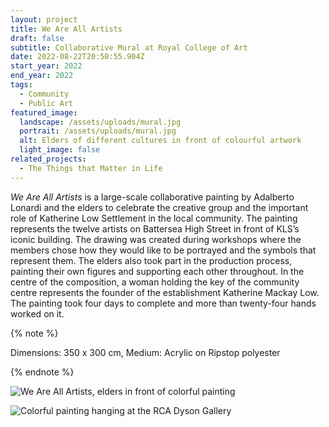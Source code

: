 ```yaml
---
layout: project
title: We Are All Artists
draft: false
subtitle: Collaborative Mural at Royal College of Art
date: 2022-08-22T20:50:55.904Z
start_year: 2022
end_year: 2022
tags:
  - Community
  - Public Art
featured_image:
  landscape: /assets/uploads/mural.jpg
  portrait: /assets/uploads/mural.jpg
  alt: Elders of different cultures in front of colourful artwork
  light_image: false
related_projects:
  - The Things that Matter in Life
---
```

*We Are All Artists* is a large-scale collaborative painting by Adalberto Lonardi and the elders to celebrate the creative group and the important role of Katherine Low Settlement in the local community. The painting represents the twelve artists on Battersea High Street in front of KLS’s iconic building. The drawing was created during workshops where the members chose how they would like to be portrayed and the symbols that represent them. The elders also took part in the production process, painting their own figures and supporting each other throughout. In the centre of the composition, a woman holding the key of the community centre represents the founder of the establishment Katherine Mackay Low. The painting took four days to complete and more than twenty-four hands worked on it.

{% note %}





Dimensions: 350 x 300 cm, Medium: Acrylic on Ripstop polyester





{% endnote %}

![We Are All Artists, elders in front of colorful painting](/assets/uploads/dsc02831.jpg "We Are All Artists, artists of Katherine Low Settlement involved in the mural ")

![Colorful painting hanging at the RCA Dyson Gallery ](/assets/uploads/dscf1207.jpg "We Are All Artists, at the RCA Dyson Gallery ")